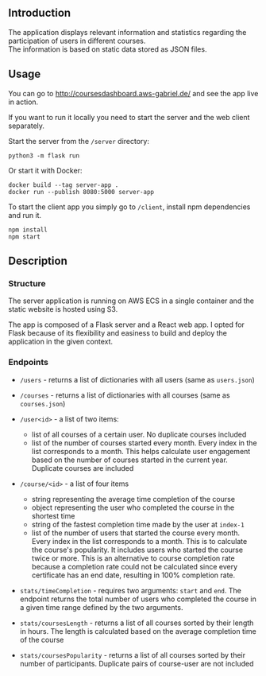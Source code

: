 
## Introduction
The application displays relevant information and statistics regarding the participation of users in
different courses.  
The information is based on static data stored as JSON files.

## Usage
You can go to http://coursesdashboard.aws-gabriel.de/ and see the app live in action.

If you want to run it locally you need to start the server and the web client separately.

Start the server from the `/server` directory:

```
python3 -m flask run
 ```

 Or start it with Docker:
```
docker build --tag server-app .
docker run --publish 8080:5000 server-app
```

To start the client app you simply go to `/client`, install npm dependencies and run it.
```
npm install
npm start
```

## Description
### Structure
The server application is running on AWS ECS in a single container and the static website is hosted using S3.

The app is composed of a Flask server and a React web app.
I opted for Flask because of its flexibility and easiness to build and deploy the application in the given context.
### Endpoints

- `/users` - returns a list of dictionaries with all users (same as `users.json`)
- `/courses` - returns a list of dictionaries with all courses (same as `courses.json`)
- `/user<id>` - a list of two items:
  - list of all courses of a certain user. No duplicate courses included
  - list of the number of courses started every month. Every index in the list corresponds to a month.
    This helps calculate user engagement based on the number of courses started in the current year. Duplicate courses are included
- `/course/<id>` - a list of four items
  - string representing the average time completion of the course
  - object representing the user who completed the course in the shortest time
  - string of the fastest completion time made by the user at `index-1`
  - list of the number of users that started the course every month. Every index in the list corresponds to a month.
    This is to calculate the course's popularity. It includes users who started the course twice or more. This is an alternative to course completion rate
    because a completion rate could not be calculated since every certificate has an end date, resulting in 100% completion rate.
- `stats/timeCompletion` - requires two arguments: `start` and `end`. The endpoint 
  returns the total number of users who completed the course in a given time range defined by the two arguments.

- `stats/coursesLength` - returns a list of all courses sorted by their length in hours. The length is calculated based on the 
  average completion time of the course
- `stats/coursesPopularity` - returns a list of all courses sorted by their number of participants. Duplicate pairs of course-user are not included




 
